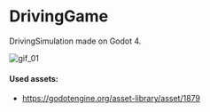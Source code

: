 # DrivingGame

DrivingSimulation made on Godot 4.


![gif_01](https://github.com/jayypluss/DrivingGame/assets/17395606/a9ac3c96-a7cf-4942-a91b-57e8c0c5e18a)


#### Used assets:

- https://godotengine.org/asset-library/asset/1879

